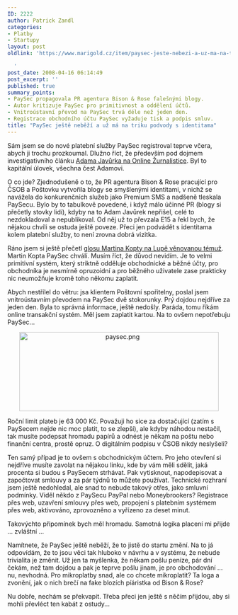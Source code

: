 ```yaml
---
ID: 2222
author: Patrick Zandl
categories:
- Platby
- Startupy
layout: post
oldlink: 'https://www.marigold.cz/item/paysec-jeste-nebezi-a-uz-ma-na-triku-podvody-s-identitama

  '
post_date: 2008-04-16 06:14:49
post_excerpt: ''
published: true
summary_points:
- PaySec propagovala PR agentura Bison & Rose falešnými blogy.
- Autor kritizuje PaySec pro primitivnost a oddělení účtů.
- Vnitroústavní převod na PaySec trvá déle než jeden den.
- Registrace obchodního účtu PaySec vyžaduje tisk a podpis smluv.
title: "PaySec ještě neběží a už má na triku podvody s identitama"
---
```


Sám jsem se do nové platební služby PaySec registroval teprve včera, abych ji trochu prozkoumal. Dlužno říct, že především pod dojmem investigativního článku <a href="http://online.zurnalistika.cz/62/pr-agentura-zneuziva-blogy-ceskych-deniku/">Adama Javůrka na Online Žurnalistice</a>. Byl to kapitální úlovek, všechna čest Adamovi. 

O co jde? Zjednodušeně o to, že PR agentura Bison & Rose pracující pro ČSOB a Poštovku vytvořila blogy se smyšlenými identitami, v nichž se navážela do konkurenčních služeb jako Premium SMS a nadšeně tleskala PaySecu. Bylo by to tabulkově povedené, i když málo účinné PR (blogy si přečetly stovky lidí), kdyby na to Adam Javůrek nepřišel, celé to nezdokladoval a nepublikoval. Od něj už to převzala E15 a řekl bych, že nějakou chvíli se ostuda ještě poveze. Přeci jen podvádět s identitama kolem platební služby, to není zrovna dobrá vizitka. 

Ráno jsem si ještě přečetl <a href="http://www.lupa.cz/clanky/bison-rose-amp-fake/">glosu Martina Kopty na Lupě věnovanou témuž</a>. Martin Kopta PaySec chválí. Musím říct, že důvod nevidím. Je to velmi primitivní systém, který striktně odděluje obchodnické a běžné účty, pro obchodníka je nesmírně opruzoidní a pro běžného uživatele zase prakticky nic neumožňuje kromě toho někomu zaplatit. 

Abych nestřílel do větru: jsa klientem Poštovní spořitelny, poslal jsem vnitroústavním převodem na PaySec dvě stokorunky. Prý dojdou nejdříve za jeden den. Byla to správná informace, ještě nedošly. Paráda, tomu říkám online transakční systém. Měl jsem zaplatit kartou. Na to ovšem nepotřebuju PaySec... 

<div style="text-align:center;"><img src="http://www.marigold.cz/wp-content/uploads//paysec.png" alt="paysec.png" border="0" width="450" height="179" /></div>

Roční limit plateb je 63 000 Kč. Považuji ho sice za dostačující (zatím s PaySecem nejde nic moc platit, to se zlepší), ale kdyby náhodou nestačil, tak musíte podepsat hromadu papírů a odnést je někam na poštu nebo finanční centra, prostě opruz. O digitálním podpisu v ČSOB nikdy neslyšeli?

Ten samý případ je to ovšem s obchodnickým účtem. Pro jeho otevření si nejdříve musíte zavolat na nějakou linku, kde by vám měli sdělit, jaká procenta si budou s PaySecem strhávat. Pak vytisknout, napodepisovat a započtovat smlouvy a za pár týdnů to můžete používat. Technické rozhraní jsem ještě nedohledal, ale snad to nebude takový otřes, jako smluvní podmínky. Viděl někdo z PaySecu PayPal nebo Moneybrookers? Registrace přes web, uzavření smlouvy přes web, propojení s platebním systémem přes web, aktivováno, zprovozněno a vyřízeno za deset minut. 

Takovýchto připomínek bych měl hromadu. Samotná logika placení mi přijde ... zvláštní ... 

Namítnete, že PaySec ještě neběží, že to jistě do startu změní. Na to já odpovídám, že to jsou věci tak hluboko v návrhu a v systému, že nebude trivialita je změnit. Už jen ta myšlenka, že někam pošlu peníze, pár dní čekám, než tam dojdou a pak je teprve pošlu jinam, je pro obchodování ... nu, nevhodná. Pro mikroplatby snad, ale co chcete mikroplatit? Ta loga a zvonění, jak o nich brečí na fake blozích píáristka od Bison & Rose?

Nu dobře, nechám se překvapit. Třeba přeci jen ještě s něčím přijdou, aby si mohli převléct ten kabát z ostudy...